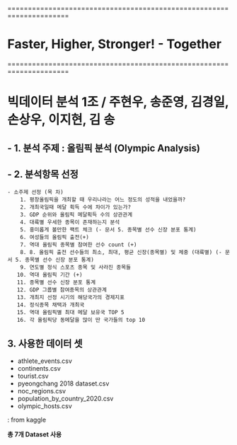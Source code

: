 =====================================================================
# **Faster, Higher, Stronger! - Together**

=====================================================================

# 빅데이터 분석 1조 / 주현우, 송준영, 김경일, 손상우, 이지현, 김  송


## - 1. 분석 주제 : 올림픽 분석 (Olympic Analysis) 
## - 2. 분석항목 선정



    - 소주제 선정 (목 차)
        1. 평창올림픽을 개최할 때 우리나라는 어느 정도의 성적을 내었을까?
        2. 개최국일때 메달 획득 수에 차이가 있는가?
        3. GDP 순위와 올림픽 메달획득 수의 상관관계
        4. 대륙별 우세한 종목이 존재하는지 분석
        5. 흥미롭게 볼만한 팩트 체크 (- 문서 5. 종목별 선수 신장 분포 통계)
        6. 여성들의 올림픽 출전(+)
        7. 역대 올림픽 종목별 참여한 선수 count (+)
        8. 8. 올림픽 출전 선수들의 최소, 최대, 평균 신장(종목별) 및 체중 (대륙별) (- 문서 5. 종목별 선수 신장 분포 통계)
        9. 연도별 정식 스포츠 종목 및 사라진 종목들
       10. 역대 올림픽 기간 (+)
       11. 종목별 선수 신장 분포 통계
       12. GDP 그룹별 참여종목의 상관관계
       13. 개최지 선정 시기의 해당국가의 경제지표
       14. 정식종목 채택과 개최국
       15. 역대 올림픽별 최대 메달 보유국 TOP 5
       16. 각 올림픽당 동메달을 많이 딴 국가들의 top 10
       
## 3. 사용한 데이터 셋
 - athlete_events.csv
 - continents.csv
 - tourist.csv
 - pyeongchang 2018 dataset.csv
 - noc_regions.csv
 - population_by_country_2020.csv
 - olympic_hosts.csv

 : from kaggle
 
 
  __총 7개 Dataset 사용__
    





